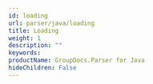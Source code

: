 ```yaml
---
id: loading
url: parser/java/loading
title: Loading
weight: 1
description: ""
keywords: 
productName: GroupDocs.Parser for Java
hideChildren: False
---
```

